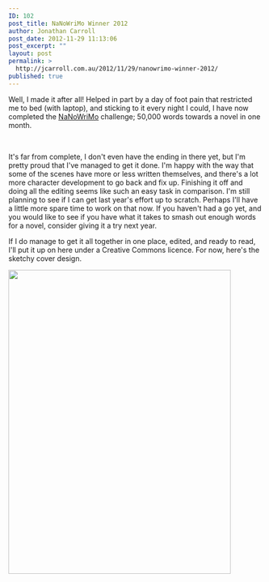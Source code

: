 ```yaml
---
ID: 102
post_title: NaNoWriMo Winner 2012
author: Jonathan Carroll
post_date: 2012-11-29 11:13:06
post_excerpt: ""
layout: post
permalink: >
  http://jcarroll.com.au/2012/11/29/nanowrimo-winner-2012/
published: true
---
```

Well, I made it after all! Helped in part by a day of foot pain that restricted me to bed (with laptop), and sticking to it every night I could, I have now completed the <a title="NaNoWriMo" href="http://jcarroll.com.au/?p=62">NaNoWriMo</a> challenge; 50,000 words towards a novel in one month.

<!--more-->

&nbsp;

It's far from complete, I don't even have the ending in there yet, but I'm pretty proud that I've managed to get it done. I'm happy with the way that some of the scenes have more or less written themselves, and there's a lot more character development to go back and fix up. Finishing it off and doing all the editing seems like such an easy task in comparison. I'm still planning to see if I can get last year's effort up to scratch. Perhaps I'll have a little more spare time to work on that now. If you haven't had a go yet, and you would like to see if you have what it takes to smash out enough words for a novel, consider giving it a try next year.

If I do manage to get it all together in one place, edited, and ready to read, I'll put it up on here under a Creative Commons licence. For now, here's the sketchy cover design.

<a href="http://jcarroll.com.au/wp-content/uploads/2012/11/cover.jpg"><img class="aligncenter size-full wp-image-104" title="cover" src="http://jcarroll.com.au/wp-content/uploads/2012/11/cover.jpg" alt="" width="440" height="600" /></a>

&nbsp;

&nbsp;